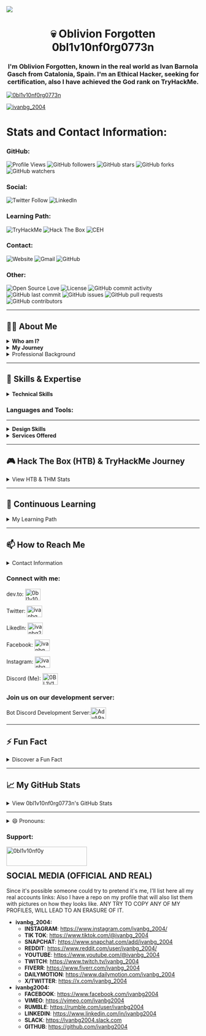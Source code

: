 <a href="https://ivan-vcard.xyz" target="_blank"><img src="https://i.ibb.co/85Wxjc2/image.png" /></a>
<h1 align="center">💀 Oblivion Forgotten 0bl1v10nf0rg0773n</h1>
<h3 align="center">I'm Oblivion Forgotten, known in the real world as Ivan Barnola Gasch from Catalonia, Spain. I'm an Ethical Hacker, seeking for certification, also I have achieved the God rank on TryHackMe.</h3>

<p align="left"> <a href="https://github.com/ryo-ma/github-profile-trophy"><img src="https://github-profile-trophy.vercel.app/?username=0bl1v10nf0rg0773n&theme=shadow_red" alt="0bl1v10nf0rg0773n" /></a> </p>

<p align="left"> <a href="https://twitter.com/ivanbg_2004" target="blank"><img src="https://img.shields.io/twitter/follow/ivanbg_2004?logo=twitter&style=for-the-badge" alt="ivanbg_2004" /></a> </p>

# Stats and Contact Information:

### GitHub:
![Profile Views](https://komarev.com/ghpvc/?username=ivanbg2004&color=red)
![GitHub followers](https://img.shields.io/github/followers/ivanbg2004?label=Follow&style=social)
![GitHub stars](https://img.shields.io/github/stars/ivanbg2004?style=social)
![GitHub forks](https://img.shields.io/github/forks/ivanbg2004/github-readme-stats?style=social)
![GitHub watchers](https://img.shields.io/github/watchers/ivanbg2004/github-readme-stats?style=social)

### Social:
![Twitter Follow](https://img.shields.io/twitter/follow/ivanbg_2004?style=social)
![LinkedIn](https://img.shields.io/badge/-LinkedIn%20ivanbg%202004-blue?style=flat-square&logo=Linkedin&logoColor=white&link=https://www.linkedin.com/in/ivanbg2004/)

### Learning Path:
![TryHackMe](https://img.shields.io/badge/TryHackMe-[0xD]%20[God]-green?logo=tryhackme&logoColor=white)
![Hack The Box](https://img.shields.io/badge/Hack%20The%20Box-Hacker-green?logo=hackthebox&logoColor=white)
![CEH](https://img.shields.io/badge/CEH-Student-orange)

### Contact:
![Website](https://img.shields.io/badge/Website-ivan%20vcard-brightgreen?style=flat-square&logo=google-chrome&logoColor=white&link=https://ivan-vcard.xyz)
![Gmail](https://img.shields.io/badge/Gmail-contact%40ivan%20vcard.xyz-red?style=flat-square&logo=gmail&logoColor=white)
![GitHub](https://img.shields.io/github/last-commit/0bl1v10nf0rg0773n/github-readme-stats)

### Other:
![Open Source Love](https://badges.frapsoft.com/os/v1/open-source.svg?v=103)
![License](https://img.shields.io/github/license/ivanbg2004/github-readme-stats)
![GitHub commit activity](https://img.shields.io/github/commit-activity/m/ivanbg2004/github-readme-stats)
![GitHub last commit](https://img.shields.io/github/last-commit/ivanbg2004/github-readme-stats)
![GitHub issues](https://img.shields.io/github/issues/ivanbg2004/github-readme-stats)
![GitHub pull requests](https://img.shields.io/github/issues-pr/ivanbg2004/github-readme-stats)
![GitHub contributors](https://img.shields.io/github/contributors/ivanbg2004/github-readme-stats)

---

## 🧑‍💻 About Me

<details>
  <summary><strong>Who am I?</strong></summary>
  <p>I'm <strong>Oblivion Forgotten</strong>, known in the real world as Ivan Barnola Gasch from Catalonia, Spain. I have achieved the God rank on TryHackMe and Hacker rank on Hack The Box.</p>
</details>

<details>
  <summary><strong>My Journey</strong></summary>
  <p>
    <strong>🌍 Fluent in Catalan, English, and Spanish.</strong><br>
    <strong>🌱 Currently pursuing the <em>Certified Ethical Hacker (CEH)</em> certification.</strong><br>
    <strong>🕵️ Engaged in THM, HTB challenges and self-learning study for over 7 years.</strong><br>
    <strong>⚔️ Active participant in TryHackMe, KOTH challenges and more.</strong>
  </p>
</details>

<details>
  <summary>
    Professional Background</strong></summary>
  <p>
    <strong>🖥️ Network administrator in educational institutions.</strong><br>
    <strong>🔒 Specializing in network security, device management, and network mapping.</strong>
  </p>
</details>

---

## 🚀 Skills & Expertise

<details>
  <summary><strong>Technical Skills</strong></summary>
  <p>
    <strong>HTML:</strong> ██████████ 100%<br>
    <strong>CSS:</strong> ██████████ 90%<br>
    <strong>JavaScript:</strong> ████████ 75%<br>
    <strong>PHP:</strong> █████████ 80%<br>
    <strong>Network Setups:</strong> █████████ 90%
  </p>
</details>

<h3 align="left">Languages and Tools:</h3>
<p align="left"> <!-- Add your icons and links here -->
</p>

---

<details>
  <summary><strong>Design Skills</strong></summary>
  <p><br>
    <strong>Photoshop:</strong> Image editing and logo creation.<br><br>
    <strong>After Effects:</strong> Video editing.<br><br>
    <strong>Adobe Premiere:</strong> Professional video editing for advertisements.<br><br>
  </p>
</details>

<details>
  <summary><strong>Services Offered</strong></summary>
  <p><br>
    <strong>Computer Repair and Assembly:</strong> Assisting in assembly or repair with a focus on learning.<br><br>
    <strong>Network Mapping:</strong> Providing comprehensive network maps and documentation for companies.<br><br>
    <strong>Web Development:</strong> Basic website creation using HTML, CSS, JS, or WordPress with database setup.<br><br>
  </p>
</details>

---

## 🎮 Hack The Box (HTB) & TryHackMe Journey

<details>
  <summary>View HTB & THM Stats</summary>
  
  [ ![HTB Stats](https://www.hackthebox.eu/badge/image/1815479)](https://www.hackthebox.eu/home/users/profile/42767)
  ![THM Stats](https://tryhackme-badges.s3.amazonaws.com/0BL1V10NF0RG0773N.png)
</details>

---

## 🌱 Continuous Learning

<details>
  <summary>My Learning Path</summary>
  
  <div style="border: 1px solid #ddd; border-radius: 5px; padding: 10px; margin-bottom: 10px;">
    <a href="https://ivan-vcard.xyz/?page_id=1616"><img src="https://ivan-vcard.xyz/wp-content/uploads/2024/04/ibg.jpg" style="max-width: 100%; border-radius: 5px;"></a>
    <p style="margin-top: 10px;">
      As a cybersecurity enthusiast, I am deeply committed to continuous learning and professional development. Here's how I approach my learning journey:
      <ul>
        <li><strong>Certifications:</strong> I actively pursue industry-recognized certifications to deepen my expertise and validate my skills. Currently, I am working towards achieving the Certified Ethical Hacker (CEH) certification to enhance my knowledge of ethical hacking practices and techniques.</li>
        <li><strong>Online Platforms:</strong> I regularly engage with online learning platforms such as TryHackMe, Hack The Box, and others to participate in challenges, complete labs, and learn from real-world scenarios.</li>
        <li><strong>Community Engagement:</strong> I actively participate in cybersecurity communities, forums, and online discussions to exchange knowledge, share experiences, and stay updated on the latest trends and developments in the field.</li>
        <li><strong>Reading and Research:</strong> I devote time to reading cybersecurity blogs, articles, whitepapers, and research papers to explore new concepts, methodologies, and best practices.</li>
        <li><strong>Hands-On Projects:</strong> I continuously challenge myself with hands-on projects, experiments, and practical exercises to apply theoretical concepts in real-world scenarios.</li>
      </ul>
      Overall, my learning path is characterized by curiosity, dedication, and a growth mindset. I believe that continuous learning is essential for staying relevant and effective in the dynamic field of cybersecurity, and I am committed to embracing lifelong learning as a cornerstone of my professional journey.
    </p>
  </div>
</details>

---

## 📫 How to Reach Me

<details>
  <summary>Contact Information</summary>
  
  - **Website:** [Visit My Website](https://ivan-vcard.xyz)
  - **LinkedIn:** [Connect on LinkedIn](https://www.linkedin.com/in/ivanbg2004/)
  - **Email:** [contact@ivan-vcard.xyz](mailto:contact@ivan-vcard.xyz)
  - **Twitter:** [Follow me on Twitter](https://twitter.com/ivanbg_2004)
</details>

<h3 align="left">Connect with me:</h3>
<p align="left">
dev.to: <a href="https://dev.to/0bl1v10nf0rg0773n" target="blank"><img align="center" src="https://raw.githubusercontent.com/rahuldkjain/github-profile-readme-generator/master/src/images/icons/Social/devto.svg" alt="0bl1v10nf0rg0773n" height="30" width="40" /></a> <br>
  
Twitter: <a href="https://twitter.com/ivanbg_2004" target="blank"><img align="center" src="https://raw.githubusercontent.com/rahuldkjain/github-profile-readme-generator/master/src/images/icons/Social/twitter.svg" alt="ivanbg_2004" height="30" width="40" /></a><br>

LikedIn: <a href="https://linkedin.com/in/ivanbg2004" target="blank"><img align="center" src="https://raw.githubusercontent.com/rahuldkjain/github-profile-readme-generator/master/src/images/icons/Social/linked-in-alt.svg" alt="ivanbg2004" height="30" width="40" /></a> <br>

Facebook: <a href="https://fb.com/ivanbg_2004" target="blank"><img align="center" src="https://raw.githubusercontent.com/rahuldkjain/github-profile-readme-generator/master/src/images/icons/Social/facebook.svg" alt="ivanbg_2004" height="30" width="40" /></a> <br>

Instagram: <a href="https://instagram.com/ivanbg_2004" target="blank"><img align="center" src="https://raw.githubusercontent.com/rahuldkjain/github-profile-readme-generator/master/src/images/icons/Social/instagram.svg" alt="ivanbg_2004" height="30" width="40" /></a> <br>

Discord (Me): <a href="https://discord.com/users/522961901890830336" target="blank"><img align="center" src="https://raw.githubusercontent.com/rahuldkjain/github-profile-readme-generator/master/src/images/icons/Social/discord.svg" alt="0BL1V10N" height="30" width="40" /></a>

<h3 align="left">Join us on our development server:</h3>

Bot Discord Development Server:<a href="https://discord.gg/AdvA9aejPa" target="blank"><img align="center" src="https://raw.githubusercontent.com/rahuldkjain/github-profile-readme-generator/master/src/images/icons/Social/discord.svg" alt="AdvA9aejPa" height="30" width="40" /></a>
</p>

---

## ⚡ Fun Fact

<details>
  <summary>Discover a Fun Fact</summary>
  
  Did you know? I once solved a cybersecurity challenge by thinking like a hacker and creatively bypassing security measures. I enjoy exploring new cybersecurity developments and devising innovative solutions to intricate security challenges.
</details>

---

## 📈 My GitHub Stats
<details>
  <summary>View 0bl1v10nf0rg0773n's GitHub Stats</summary>
  
  <p>
    <img src="https://github-readme-stats.vercel.app/api?username=ivanbg2004&show_icons=true&theme=shadow_red" alt="0bl1v10nf0rg0773n's GitHub Stats" style="max-width: 100%;">
  </p>
  
  <p>
    <img src="https://github-readme-stats.vercel.app/api/top-langs/?username=ivanbg2004&layout=compact&theme=shadow_red" alt="0bl1v10nf0rg0773n's Top Langs" style="max-width: 100%;">
  </p>
  
  <p>
    <img src="https://github-profile-trophy.vercel.app/?username=ivanbg2004&theme=shadow_red" alt="0bl1v10nf0rg0773n's GitHub Trophies" style="max-width: 100%;">
  </p>
  
  <!-- Additional GitHub Stats -->
  
  <p>
    <img src="https://github-readme-streak-stats.herokuapp.com/?user=ivanbg2004&theme=shadow_red" alt="0bl1v10nf0rg0773n's GitHub Contributions" style="max-width: 100%;">
  </p>

</details>

---

<details>
  <summary>😄 Pronouns:</summary>
  
  Identifying and respecting pronouns is essential for fostering inclusivity and respect in our interactions. Here are my pronouns:

  - **He/Him:** These are the pronouns I use to refer to myself.
</details>

<h3 align="left">Support:</h3>
<p><a href="https://buymeacoffee.com/ivanbg_2004"> <img align="left" src="https://cdn.buymeacoffee.com/buttons/v2/default-yellow.png" height="50" width="210" alt="0bl1v10nf0y" /></a></p><br><br>

<h2>SOCIAL MEDIA (OFFICIAL AND REAL)</h2>
<p>Since it's possible someone could try to pretend it's me, I'll list here all my real accounts links: Also I have a repo on my profile that will also list them with pictures on how they looks like. ANY TRY TO COPY ANY OF MY PROFILES, WILL LEAD TO AN ERASURE OF IT.</p>

<ul>
  <li><strong>ivanbg_2004:</strong>
    <ul>
      <li><strong>INSTAGRAM</strong>: <a href="https://www.instagram.com/ivanbg_2004/">https://www.instagram.com/ivanbg_2004/</a></li>
      <li><strong>TIK TOK</strong>: <a href="https://www.tiktok.com/@ivanbg_2004">https://www.tiktok.com/@ivanbg_2004</a></li>
      <li><strong>SNAPCHAT</strong>: <a href="https://www.snapchat.com/add/ivanbg_2004">https://www.snapchat.com/add/ivanbg_2004</a></li>
      <li><strong>REDDIT</strong>: <a href="https://www.reddit.com/user/ivanbg_2004/">https://www.reddit.com/user/ivanbg_2004/</a></li>
      <li><strong>YOUTUBE</strong>: <a href="https://www.youtube.com/@ivanbg_2004">https://www.youtube.com/@ivanbg_2004</a></li>
      <li><strong>TWITCH</strong>: <a href="https://www.twitch.tv/ivanbg_2004">https://www.twitch.tv/ivanbg_2004</a></li>
      <li><strong>FIVERR</strong>: <a href="https://www.fiverr.com/ivanbg_2004">https://www.fiverr.com/ivanbg_2004</a></li>
      <li><strong>DAILYMOTION</strong>: <a href="https://www.dailymotion.com/ivanbg_2004">https://www.dailymotion.com/ivanbg_2004</a></li>
      <li><strong>X/TWITTER</strong>: <a href="https://x.com/ivanbg_2004">https://x.com/ivanbg_2004</a></li>
    </ul>
  </li>
  <li><strong>ivanbg2004:</strong>
    <ul>
      <li><strong>FACEBOOK</strong>: <a href="https://www.facebook.com/ivanbg2004">https://www.facebook.com/ivanbg2004</a></li>
      <li><strong>VIMEO</strong>: <a href="https://vimeo.com/ivanbg2004">https://vimeo.com/ivanbg2004</a></li>
      <li><strong>RUMBLE</strong>: <a href="https://rumble.com/user/ivanbg2004">https://rumble.com/user/ivanbg2004</a></li>
      <li><strong>LINKEDIN</strong>: <a href="https://www.linkedin.com/in/ivanbg2004">https://www.linkedin.com/in/ivanbg2004</a></li>
      <li><strong>SLACK</strong>: <a href="https://ivanbg2004.slack.com">https://ivanbg2004.slack.com</a></li>
      <li><strong>GITHUB</strong>: <a href="https://github.com/ivanbg2004">https://github.com/ivanbg2004</a></li>
    </ul>
  </li>
</ul>
